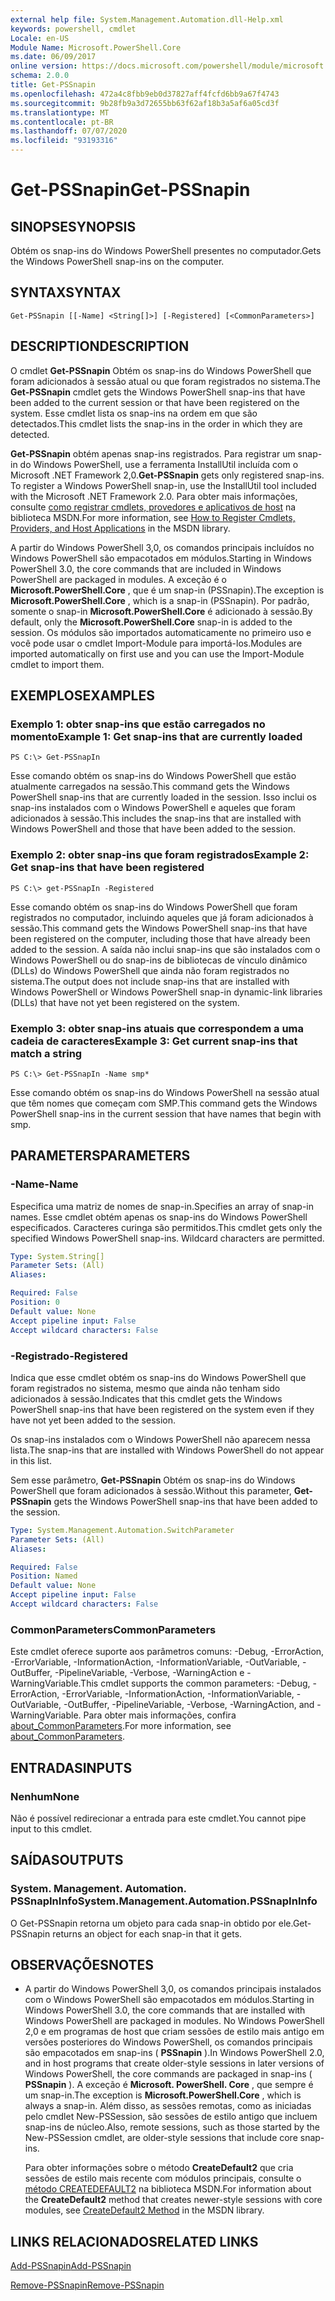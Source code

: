 ```yaml
---
external help file: System.Management.Automation.dll-Help.xml
keywords: powershell, cmdlet
Locale: en-US
Module Name: Microsoft.PowerShell.Core
ms.date: 06/09/2017
online version: https://docs.microsoft.com/powershell/module/microsoft.powershell.core/get-pssnapin?view=powershell-5.1&WT.mc_id=ps-gethelp
schema: 2.0.0
title: Get-PSSnapin
ms.openlocfilehash: 472a4c8fbb9eb0d37827aff4fcfd6bb9a67f4743
ms.sourcegitcommit: 9b28fb9a3d72655bb63f62af18b3a5af6a05cd3f
ms.translationtype: MT
ms.contentlocale: pt-BR
ms.lasthandoff: 07/07/2020
ms.locfileid: "93193316"
---
```

# <span data-ttu-id="365b1-103">Get-PSSnapin</span><span class="sxs-lookup"><span data-stu-id="365b1-103">Get-PSSnapin</span></span>

## <span data-ttu-id="365b1-104">SINOPSE</span><span class="sxs-lookup"><span data-stu-id="365b1-104">SYNOPSIS</span></span>
<span data-ttu-id="365b1-105">Obtém os snap-ins do Windows PowerShell presentes no computador.</span><span class="sxs-lookup"><span data-stu-id="365b1-105">Gets the Windows PowerShell snap-ins on the computer.</span></span>

## <span data-ttu-id="365b1-106">SYNTAX</span><span class="sxs-lookup"><span data-stu-id="365b1-106">SYNTAX</span></span>

```
Get-PSSnapin [[-Name] <String[]>] [-Registered] [<CommonParameters>]
```

## <span data-ttu-id="365b1-107">DESCRIPTION</span><span class="sxs-lookup"><span data-stu-id="365b1-107">DESCRIPTION</span></span>
<span data-ttu-id="365b1-108">O cmdlet **Get-PSSnapin** Obtém os snap-ins do Windows PowerShell que foram adicionados à sessão atual ou que foram registrados no sistema.</span><span class="sxs-lookup"><span data-stu-id="365b1-108">The **Get-PSSnapin** cmdlet gets the Windows PowerShell snap-ins that have been added to the current session or that have been registered on the system.</span></span>
<span data-ttu-id="365b1-109">Esse cmdlet lista os snap-ins na ordem em que são detectados.</span><span class="sxs-lookup"><span data-stu-id="365b1-109">This cmdlet lists the snap-ins in the order in which they are detected.</span></span>

<span data-ttu-id="365b1-110">**Get-PSSnapin** obtém apenas snap-ins registrados. Para registrar um snap-in do Windows PowerShell, use a ferramenta InstallUtil incluída com o Microsoft .NET Framework 2,0.</span><span class="sxs-lookup"><span data-stu-id="365b1-110">**Get-PSSnapin** gets only registered snap-ins. To register a Windows PowerShell snap-in, use the InstallUtil tool included with the Microsoft .NET Framework 2.0.</span></span>
<span data-ttu-id="365b1-111">Para obter mais informações, consulte [como registrar cmdlets, provedores e aplicativos de host](https://go.microsoft.com/fwlink/?LinkID=143619) na biblioteca MSDN.</span><span class="sxs-lookup"><span data-stu-id="365b1-111">For more information, see [How to Register Cmdlets, Providers, and Host Applications](https://go.microsoft.com/fwlink/?LinkID=143619) in the MSDN library.</span></span>

<span data-ttu-id="365b1-112">A partir do Windows PowerShell 3,0, os comandos principais incluídos no Windows PowerShell são empacotados em módulos.</span><span class="sxs-lookup"><span data-stu-id="365b1-112">Starting in Windows PowerShell 3.0, the core commands that are included in Windows PowerShell are packaged in modules.</span></span>
<span data-ttu-id="365b1-113">A exceção é o **Microsoft.PowerShell.Core** , que é um snap-in (PSSnapin).</span><span class="sxs-lookup"><span data-stu-id="365b1-113">The exception is **Microsoft.PowerShell.Core** , which is a snap-in (PSSnapin).</span></span>
<span data-ttu-id="365b1-114">Por padrão, somente o snap-in **Microsoft.PowerShell.Core** é adicionado à sessão.</span><span class="sxs-lookup"><span data-stu-id="365b1-114">By default, only the **Microsoft.PowerShell.Core** snap-in is added to the session.</span></span>
<span data-ttu-id="365b1-115">Os módulos são importados automaticamente no primeiro uso e você pode usar o cmdlet Import-Module para importá-los.</span><span class="sxs-lookup"><span data-stu-id="365b1-115">Modules are imported automatically on first use and you can use the Import-Module cmdlet to import them.</span></span>

## <span data-ttu-id="365b1-116">EXEMPLOS</span><span class="sxs-lookup"><span data-stu-id="365b1-116">EXAMPLES</span></span>

### <span data-ttu-id="365b1-117">Exemplo 1: obter snap-ins que estão carregados no momento</span><span class="sxs-lookup"><span data-stu-id="365b1-117">Example 1: Get snap-ins that are currently loaded</span></span>

```
PS C:\> Get-PSSnapIn
```

<span data-ttu-id="365b1-118">Esse comando obtém os snap-ins do Windows PowerShell que estão atualmente carregados na sessão.</span><span class="sxs-lookup"><span data-stu-id="365b1-118">This command gets the Windows PowerShell snap-ins that are currently loaded in the session.</span></span>
<span data-ttu-id="365b1-119">Isso inclui os snap-ins instalados com o Windows PowerShell e aqueles que foram adicionados à sessão.</span><span class="sxs-lookup"><span data-stu-id="365b1-119">This includes the snap-ins that are installed with Windows PowerShell and those that have been added to the session.</span></span>

### <span data-ttu-id="365b1-120">Exemplo 2: obter snap-ins que foram registrados</span><span class="sxs-lookup"><span data-stu-id="365b1-120">Example 2: Get snap-ins that have been registered</span></span>

```
PS C:\> get-PSSnapIn -Registered
```

<span data-ttu-id="365b1-121">Esse comando obtém os snap-ins do Windows PowerShell que foram registrados no computador, incluindo aqueles que já foram adicionados à sessão.</span><span class="sxs-lookup"><span data-stu-id="365b1-121">This command gets the Windows PowerShell snap-ins that have been registered on the computer, including those that have already been added to the session.</span></span>
<span data-ttu-id="365b1-122">A saída não inclui snap-ins que são instalados com o Windows PowerShell ou do snap-ins de bibliotecas de vínculo dinâmico (DLLs) do Windows PowerShell que ainda não foram registrados no sistema.</span><span class="sxs-lookup"><span data-stu-id="365b1-122">The output does not include snap-ins that are installed with Windows PowerShell or Windows PowerShell snap-in dynamic-link libraries (DLLs) that have not yet been registered on the system.</span></span>

### <span data-ttu-id="365b1-123">Exemplo 3: obter snap-ins atuais que correspondem a uma cadeia de caracteres</span><span class="sxs-lookup"><span data-stu-id="365b1-123">Example 3: Get current snap-ins that match a string</span></span>

```
PS C:\> Get-PSSnapIn -Name smp*
```

<span data-ttu-id="365b1-124">Esse comando obtém os snap-ins do Windows PowerShell na sessão atual que têm nomes que começam com SMP.</span><span class="sxs-lookup"><span data-stu-id="365b1-124">This command gets the Windows PowerShell snap-ins in the current session that have names that begin with smp.</span></span>

## <span data-ttu-id="365b1-125">PARAMETERS</span><span class="sxs-lookup"><span data-stu-id="365b1-125">PARAMETERS</span></span>

### <span data-ttu-id="365b1-126">-Name</span><span class="sxs-lookup"><span data-stu-id="365b1-126">-Name</span></span>
<span data-ttu-id="365b1-127">Especifica uma matriz de nomes de snap-in.</span><span class="sxs-lookup"><span data-stu-id="365b1-127">Specifies an array of snap-in names.</span></span>
<span data-ttu-id="365b1-128">Esse cmdlet obtém apenas os snap-ins do Windows PowerShell especificados. Caracteres curinga são permitidos.</span><span class="sxs-lookup"><span data-stu-id="365b1-128">This cmdlet gets only the specified Windows PowerShell snap-ins. Wildcard characters are permitted.</span></span>

```yaml
Type: System.String[]
Parameter Sets: (All)
Aliases:

Required: False
Position: 0
Default value: None
Accept pipeline input: False
Accept wildcard characters: False
```

### <span data-ttu-id="365b1-129">-Registrado</span><span class="sxs-lookup"><span data-stu-id="365b1-129">-Registered</span></span>
<span data-ttu-id="365b1-130">Indica que esse cmdlet obtém os snap-ins do Windows PowerShell que foram registrados no sistema, mesmo que ainda não tenham sido adicionados à sessão.</span><span class="sxs-lookup"><span data-stu-id="365b1-130">Indicates that this cmdlet gets the Windows PowerShell snap-ins that have been registered on the system even if they have not yet been added to the session.</span></span>

<span data-ttu-id="365b1-131">Os snap-ins instalados com o Windows PowerShell não aparecem nessa lista.</span><span class="sxs-lookup"><span data-stu-id="365b1-131">The snap-ins that are installed with Windows PowerShell do not appear in this list.</span></span>

<span data-ttu-id="365b1-132">Sem esse parâmetro, **Get-PSSnapin** Obtém os snap-ins do Windows PowerShell que foram adicionados à sessão.</span><span class="sxs-lookup"><span data-stu-id="365b1-132">Without this parameter, **Get-PSSnapin** gets the Windows PowerShell snap-ins that have been added to the session.</span></span>

```yaml
Type: System.Management.Automation.SwitchParameter
Parameter Sets: (All)
Aliases:

Required: False
Position: Named
Default value: None
Accept pipeline input: False
Accept wildcard characters: False
```

### <span data-ttu-id="365b1-133">CommonParameters</span><span class="sxs-lookup"><span data-stu-id="365b1-133">CommonParameters</span></span>
<span data-ttu-id="365b1-134">Este cmdlet oferece suporte aos parâmetros comuns: -Debug, -ErrorAction, -ErrorVariable, -InformationAction, -InformationVariable, -OutVariable, -OutBuffer, -PipelineVariable, -Verbose, -WarningAction e -WarningVariable.</span><span class="sxs-lookup"><span data-stu-id="365b1-134">This cmdlet supports the common parameters: -Debug, -ErrorAction, -ErrorVariable, -InformationAction, -InformationVariable, -OutVariable, -OutBuffer, -PipelineVariable, -Verbose, -WarningAction, and -WarningVariable.</span></span> <span data-ttu-id="365b1-135">Para obter mais informações, confira [about_CommonParameters](https://go.microsoft.com/fwlink/?LinkID=113216).</span><span class="sxs-lookup"><span data-stu-id="365b1-135">For more information, see [about_CommonParameters](https://go.microsoft.com/fwlink/?LinkID=113216).</span></span>

## <span data-ttu-id="365b1-136">ENTRADAS</span><span class="sxs-lookup"><span data-stu-id="365b1-136">INPUTS</span></span>

### <span data-ttu-id="365b1-137">Nenhum</span><span class="sxs-lookup"><span data-stu-id="365b1-137">None</span></span>
<span data-ttu-id="365b1-138">Não é possível redirecionar a entrada para este cmdlet.</span><span class="sxs-lookup"><span data-stu-id="365b1-138">You cannot pipe input to this cmdlet.</span></span>

## <span data-ttu-id="365b1-139">SAÍDAS</span><span class="sxs-lookup"><span data-stu-id="365b1-139">OUTPUTS</span></span>

### <span data-ttu-id="365b1-140">System. Management. Automation. PSSnapInInfo</span><span class="sxs-lookup"><span data-stu-id="365b1-140">System.Management.Automation.PSSnapInInfo</span></span>
<span data-ttu-id="365b1-141">O Get-PSSnapin retorna um objeto para cada snap-in obtido por ele.</span><span class="sxs-lookup"><span data-stu-id="365b1-141">Get-PSSnapin returns an object for each snap-in that it gets.</span></span>

## <span data-ttu-id="365b1-142">OBSERVAÇÕES</span><span class="sxs-lookup"><span data-stu-id="365b1-142">NOTES</span></span>

* <span data-ttu-id="365b1-143">A partir do Windows PowerShell 3,0, os comandos principais instalados com o Windows PowerShell são empacotados em módulos.</span><span class="sxs-lookup"><span data-stu-id="365b1-143">Starting in Windows PowerShell 3.0, the core commands that are installed with Windows PowerShell are packaged in modules.</span></span> <span data-ttu-id="365b1-144">No Windows PowerShell 2,0 e em programas de host que criam sessões de estilo mais antigo em versões posteriores do Windows PowerShell, os comandos principais são empacotados em snap-ins ( **PSSnapin** ).</span><span class="sxs-lookup"><span data-stu-id="365b1-144">In Windows PowerShell 2.0, and in host programs that create older-style sessions in later versions of Windows PowerShell, the core commands are packaged in snap-ins ( **PSSnapin** ).</span></span> <span data-ttu-id="365b1-145">A exceção é **Microsoft. PowerShell. Core** , que sempre é um snap-in.</span><span class="sxs-lookup"><span data-stu-id="365b1-145">The exception is **Microsoft.PowerShell.Core** , which is always a snap-in.</span></span> <span data-ttu-id="365b1-146">Além disso, as sessões remotas, como as iniciadas pelo cmdlet New-PSSession, são sessões de estilo antigo que incluem snap-ins de núcleo.</span><span class="sxs-lookup"><span data-stu-id="365b1-146">Also, remote sessions, such as those started by the New-PSSession cmdlet, are older-style sessions that include core snap-ins.</span></span>

  <span data-ttu-id="365b1-147">Para obter informações sobre o método **CreateDefault2** que cria sessões de estilo mais recente com módulos principais, consulte o [método CREATEDEFAULT2](https://msdn.microsoft.com/library/system.management.automation.runspaces.initialsessionstate.createdefault2) na biblioteca MSDN.</span><span class="sxs-lookup"><span data-stu-id="365b1-147">For information about the **CreateDefault2** method that creates newer-style sessions with core modules, see [CreateDefault2 Method](https://msdn.microsoft.com/library/system.management.automation.runspaces.initialsessionstate.createdefault2) in the MSDN library.</span></span>

## <span data-ttu-id="365b1-148">LINKS RELACIONADOS</span><span class="sxs-lookup"><span data-stu-id="365b1-148">RELATED LINKS</span></span>

[<span data-ttu-id="365b1-149">Add-PSSnapin</span><span class="sxs-lookup"><span data-stu-id="365b1-149">Add-PSSnapin</span></span>](Add-PSSnapin.md)

[<span data-ttu-id="365b1-150">Remove-PSSnapin</span><span class="sxs-lookup"><span data-stu-id="365b1-150">Remove-PSSnapin</span></span>](Remove-PSSnapin.md)
